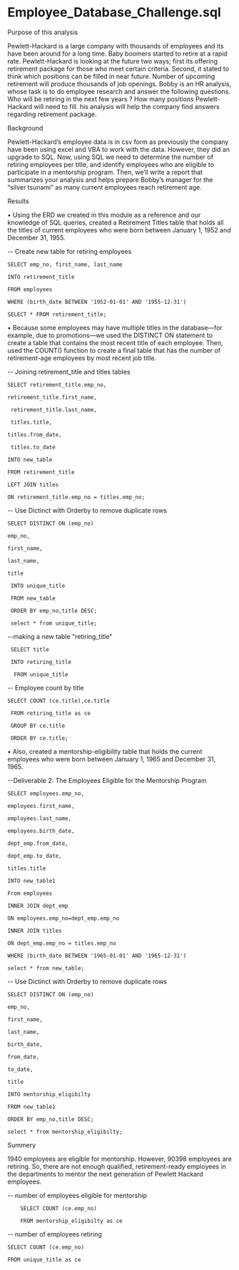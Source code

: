 # Employee_Database_Challenge.sql

Purpose of this analysis

Pewlett-Hackard is a large company with thousands of employees and its have been around for a long time. Baby boomers started to retire at a rapid rate. Pewlett-Hackard is looking at the future two ways; first its offering retirement package for those who meet certain criteria. Second, it stated to think which positions can be filled in near future. Number of upcoming retirement will produce thousands of job openings. Bobby is an HR analysis, whose task is to do employee research and answer the following questions. Who will be retiring in the next few years ? How many positions Pewlett-Hackard will need to fill. his analysis will help the company find answers regarding retirement package.

Background

Pewlett-Hackard’s employee data is in csv form as previously the company have been using excel and VBA to work with the data. However, they did an upgrade to SQL. Now, using SQL we need to determine the number of retiring employees per title, and identify employees who are eligible to participate in a mentorship program. Then, we’ll write a report that summarizes your analysis and helps prepare Bobby’s manager for the “silver tsunami” as many current employees reach retirement age.

Results

• Using the ERD we created in this module as a reference and our knowledge of SQL queries, created a Retirement Titles table that holds all the titles of current employees who were born between January 1, 1952 and December 31, 1955.

-- Create new table for retiring employees

    SELECT emp_no, first_name, last_name

    INTO retirement_title

    FROM employees

    WHERE (birth_date BETWEEN '1952-01-01' AND '1955-12-31')

    SELECT * FROM retirement_title;
• Because some employees may have multiple titles in the database—for example, due to promotions—we used the DISTINCT ON statement to create a table that contains the most recent title of each employee. Then, used the COUNT() function to create a final table that has the number of retirement-age employees by most recent job title.

-- Joining retirement_title and titles tables

    SELECT retirement_title.emp_no,

    retirement_title.first_name,

     retirement_title.last_name,

     titles.title,

    titles.from_date,

     titles.to_date

    INTO new_table 

    FROM retirement_title

    LEFT JOIN titles

    ON retirement_title.emp_no = titles.emp_no;
    
-- Use Dictinct with Orderby to remove duplicate rows

    SELECT DISTINCT ON (emp_no)

    emp_no,

    first_name,

    last_name,

    title

     INTO unique_title

     FROM new_table

     ORDER BY emp_no,title DESC;

     select * from unique_title;
     
--making a new table "retiring_title"

     SELECT title

     INTO retiring_title

      FROM unique_title
      
-- Employee count by title

    SELECT COUNT (ce.title),ce.title

     FROM retiring_title as ce

     GROUP BY ce.title

     ORDER BY ce.title;
     
• Also, created a mentorship-eligibility table that holds the current employees who were born between January 1, 1965 and December 31, 1965.

--Deliverable 2: The Employees Eligible for the Mentorship Program

    SELECT employees.emp_no,

    employees.first_name,

    employees.last_name,

    employees.birth_date, 

    dept_emp.from_date,

    dept_emp.to_date,

    titles.title

    INTO new_table1

    From employees

    INNER JOIN dept_emp

    ON employees.emp_no=dept_emp.emp_no

    INNER JOIN titles

    ON dept_emp.emp_no = titles.emp_no

    WHERE (birth_date BETWEEN '1965-01-01' AND '1965-12-31')

    select * from new_table;
    
-- Use Dictinct with Orderby to remove duplicate rows

    SELECT DISTINCT ON (emp_no)

    emp_no,

    first_name,

    last_name,

    birth_date,

    from_date,

    to_date,

    title

    INTO mentorship_eligibilty

    FROM new_table1

    ORDER BY emp_no,title DESC;

    select * from mentorship_eligibilty;
    
Summery

1940 employees are eligible for mentorship. However, 90398 employees are retiring. So, there are not enough qualified, retirement-ready employees in the departments to mentor the next generation of Pewlett Hackard employees.

-- number of employees eligible for mentorship

        SELECT COUNT (ce.emp_no)
    
        FROM mentorship_eligibilty as ce
        
-- number of employees retiring 

    SELECT COUNT (ce.emp_no)
    
    FROM unique_title as ce
